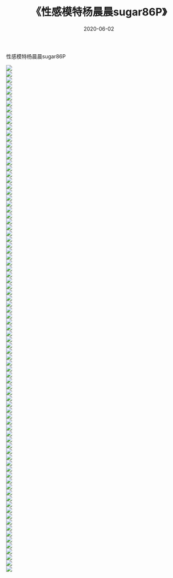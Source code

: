 ﻿---
layout: post
title:  《性感模特杨晨晨sugar86P》
date:   2020-06-02
img: http://pic.660000.xyz/1:/性感/2020/性感模特杨晨晨sugar86P/000.jpg
categories: [美女, 清纯, 唯美]
---

性感模特杨晨晨sugar86P

  ![](http://pic.660000.xyz/1:/性感/2020/性感模特杨晨晨sugar86P/001.jpg) <br> ![](http://pic.660000.xyz/1:/性感/2020/性感模特杨晨晨sugar86P/002.jpg) <br> ![](http://pic.660000.xyz/1:/性感/2020/性感模特杨晨晨sugar86P/003.jpg) <br> ![](http://pic.660000.xyz/1:/性感/2020/性感模特杨晨晨sugar86P/004.jpg) <br> ![](http://pic.660000.xyz/1:/性感/2020/性感模特杨晨晨sugar86P/005.jpg) <br> ![](http://pic.660000.xyz/1:/性感/2020/性感模特杨晨晨sugar86P/006.jpg) <br> ![](http://pic.660000.xyz/1:/性感/2020/性感模特杨晨晨sugar86P/007.jpg) <br> ![](http://pic.660000.xyz/1:/性感/2020/性感模特杨晨晨sugar86P/008.jpg) <br> ![](http://pic.660000.xyz/1:/性感/2020/性感模特杨晨晨sugar86P/009.jpg) <br> ![](http://pic.660000.xyz/1:/性感/2020/性感模特杨晨晨sugar86P/010.jpg) <br> ![](http://pic.660000.xyz/1:/性感/2020/性感模特杨晨晨sugar86P/011.jpg) <br> ![](http://pic.660000.xyz/1:/性感/2020/性感模特杨晨晨sugar86P/012.jpg) <br> ![](http://pic.660000.xyz/1:/性感/2020/性感模特杨晨晨sugar86P/013.jpg) <br> ![](http://pic.660000.xyz/1:/性感/2020/性感模特杨晨晨sugar86P/014.jpg) <br> ![](http://pic.660000.xyz/1:/性感/2020/性感模特杨晨晨sugar86P/015.jpg) <br> ![](http://pic.660000.xyz/1:/性感/2020/性感模特杨晨晨sugar86P/016.jpg) <br> ![](http://pic.660000.xyz/1:/性感/2020/性感模特杨晨晨sugar86P/017.jpg) <br> ![](http://pic.660000.xyz/1:/性感/2020/性感模特杨晨晨sugar86P/018.jpg) <br> ![](http://pic.660000.xyz/1:/性感/2020/性感模特杨晨晨sugar86P/019.jpg) <br> ![](http://pic.660000.xyz/1:/性感/2020/性感模特杨晨晨sugar86P/020.jpg) <br> ![](http://pic.660000.xyz/1:/性感/2020/性感模特杨晨晨sugar86P/021.jpg) <br> ![](http://pic.660000.xyz/1:/性感/2020/性感模特杨晨晨sugar86P/022.jpg) <br> ![](http://pic.660000.xyz/1:/性感/2020/性感模特杨晨晨sugar86P/023.jpg) <br> ![](http://pic.660000.xyz/1:/性感/2020/性感模特杨晨晨sugar86P/024.jpg) <br> ![](http://pic.660000.xyz/1:/性感/2020/性感模特杨晨晨sugar86P/025.jpg) <br> ![](http://pic.660000.xyz/1:/性感/2020/性感模特杨晨晨sugar86P/026.jpg) <br> ![](http://pic.660000.xyz/1:/性感/2020/性感模特杨晨晨sugar86P/027.jpg) <br> ![](http://pic.660000.xyz/1:/性感/2020/性感模特杨晨晨sugar86P/028.jpg) <br> ![](http://pic.660000.xyz/1:/性感/2020/性感模特杨晨晨sugar86P/029.jpg) <br> ![](http://pic.660000.xyz/1:/性感/2020/性感模特杨晨晨sugar86P/030.jpg) <br> ![](http://pic.660000.xyz/1:/性感/2020/性感模特杨晨晨sugar86P/031.jpg) <br> ![](http://pic.660000.xyz/1:/性感/2020/性感模特杨晨晨sugar86P/032.jpg) <br> ![](http://pic.660000.xyz/1:/性感/2020/性感模特杨晨晨sugar86P/033.jpg) <br> ![](http://pic.660000.xyz/1:/性感/2020/性感模特杨晨晨sugar86P/034.jpg) <br> ![](http://pic.660000.xyz/1:/性感/2020/性感模特杨晨晨sugar86P/035.jpg) <br> ![](http://pic.660000.xyz/1:/性感/2020/性感模特杨晨晨sugar86P/036.jpg) <br> ![](http://pic.660000.xyz/1:/性感/2020/性感模特杨晨晨sugar86P/037.jpg) <br> ![](http://pic.660000.xyz/1:/性感/2020/性感模特杨晨晨sugar86P/038.jpg) <br> ![](http://pic.660000.xyz/1:/性感/2020/性感模特杨晨晨sugar86P/039.jpg) <br> ![](http://pic.660000.xyz/1:/性感/2020/性感模特杨晨晨sugar86P/040.jpg) <br> ![](http://pic.660000.xyz/1:/性感/2020/性感模特杨晨晨sugar86P/041.jpg) <br> ![](http://pic.660000.xyz/1:/性感/2020/性感模特杨晨晨sugar86P/042.jpg) <br> ![](http://pic.660000.xyz/1:/性感/2020/性感模特杨晨晨sugar86P/043.jpg) <br> ![](http://pic.660000.xyz/1:/性感/2020/性感模特杨晨晨sugar86P/044.jpg) <br> ![](http://pic.660000.xyz/1:/性感/2020/性感模特杨晨晨sugar86P/045.jpg) <br> ![](http://pic.660000.xyz/1:/性感/2020/性感模特杨晨晨sugar86P/046.jpg) <br> ![](http://pic.660000.xyz/1:/性感/2020/性感模特杨晨晨sugar86P/047.jpg) <br> ![](http://pic.660000.xyz/1:/性感/2020/性感模特杨晨晨sugar86P/048.jpg) <br> ![](http://pic.660000.xyz/1:/性感/2020/性感模特杨晨晨sugar86P/049.jpg) <br> ![](http://pic.660000.xyz/1:/性感/2020/性感模特杨晨晨sugar86P/050.jpg) <br> ![](http://pic.660000.xyz/1:/性感/2020/性感模特杨晨晨sugar86P/051.jpg) <br> ![](http://pic.660000.xyz/1:/性感/2020/性感模特杨晨晨sugar86P/052.jpg) <br> ![](http://pic.660000.xyz/1:/性感/2020/性感模特杨晨晨sugar86P/053.jpg) <br> ![](http://pic.660000.xyz/1:/性感/2020/性感模特杨晨晨sugar86P/054.jpg) <br> ![](http://pic.660000.xyz/1:/性感/2020/性感模特杨晨晨sugar86P/055.jpg) <br> ![](http://pic.660000.xyz/1:/性感/2020/性感模特杨晨晨sugar86P/056.jpg) <br> ![](http://pic.660000.xyz/1:/性感/2020/性感模特杨晨晨sugar86P/057.jpg) <br> ![](http://pic.660000.xyz/1:/性感/2020/性感模特杨晨晨sugar86P/058.jpg) <br> ![](http://pic.660000.xyz/1:/性感/2020/性感模特杨晨晨sugar86P/059.jpg) <br> ![](http://pic.660000.xyz/1:/性感/2020/性感模特杨晨晨sugar86P/060.jpg) <br> ![](http://pic.660000.xyz/1:/性感/2020/性感模特杨晨晨sugar86P/061.jpg) <br> ![](http://pic.660000.xyz/1:/性感/2020/性感模特杨晨晨sugar86P/062.jpg) <br> ![](http://pic.660000.xyz/1:/性感/2020/性感模特杨晨晨sugar86P/063.jpg) <br> ![](http://pic.660000.xyz/1:/性感/2020/性感模特杨晨晨sugar86P/064.jpg) <br> ![](http://pic.660000.xyz/1:/性感/2020/性感模特杨晨晨sugar86P/065.jpg) <br> ![](http://pic.660000.xyz/1:/性感/2020/性感模特杨晨晨sugar86P/066.jpg) <br> ![](http://pic.660000.xyz/1:/性感/2020/性感模特杨晨晨sugar86P/067.jpg) <br> ![](http://pic.660000.xyz/1:/性感/2020/性感模特杨晨晨sugar86P/068.jpg) <br> ![](http://pic.660000.xyz/1:/性感/2020/性感模特杨晨晨sugar86P/069.jpg) <br> ![](http://pic.660000.xyz/1:/性感/2020/性感模特杨晨晨sugar86P/070.jpg) <br> ![](http://pic.660000.xyz/1:/性感/2020/性感模特杨晨晨sugar86P/071.jpg) <br> ![](http://pic.660000.xyz/1:/性感/2020/性感模特杨晨晨sugar86P/072.jpg) <br> ![](http://pic.660000.xyz/1:/性感/2020/性感模特杨晨晨sugar86P/073.jpg) <br> ![](http://pic.660000.xyz/1:/性感/2020/性感模特杨晨晨sugar86P/074.jpg) <br> ![](http://pic.660000.xyz/1:/性感/2020/性感模特杨晨晨sugar86P/075.jpg) <br> ![](http://pic.660000.xyz/1:/性感/2020/性感模特杨晨晨sugar86P/076.jpg) <br> ![](http://pic.660000.xyz/1:/性感/2020/性感模特杨晨晨sugar86P/077.jpg) <br> ![](http://pic.660000.xyz/1:/性感/2020/性感模特杨晨晨sugar86P/078.jpg) <br> ![](http://pic.660000.xyz/1:/性感/2020/性感模特杨晨晨sugar86P/079.jpg) <br> ![](http://pic.660000.xyz/1:/性感/2020/性感模特杨晨晨sugar86P/080.jpg) <br> ![](http://pic.660000.xyz/1:/性感/2020/性感模特杨晨晨sugar86P/081.jpg) <br> ![](http://pic.660000.xyz/1:/性感/2020/性感模特杨晨晨sugar86P/082.jpg) <br> ![](http://pic.660000.xyz/1:/性感/2020/性感模特杨晨晨sugar86P/083.jpg) <br> ![](http://pic.660000.xyz/1:/性感/2020/性感模特杨晨晨sugar86P/084.jpg) <br> ![](http://pic.660000.xyz/1:/性感/2020/性感模特杨晨晨sugar86P/085.jpg) <br> ![](http://pic.660000.xyz/1:/性感/2020/性感模特杨晨晨sugar86P/086.jpg) <br>